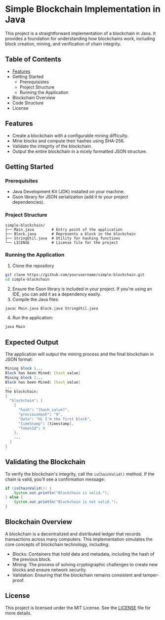 # Simple Blockchain Implementation in Java
This project is a straightforward implementation of a blockchain in Java. It provides a foundation for understanding how blockchains work, including block creation, mining, and verification of chain integrity.

## Table of Contents
- [Features](https://github.com/DelWow/Simple-Blockchain-Implementation-in-Java?tab=readme-ov-file#table-of-contents)
- Getting Started
   - Prerequisistes
   - Project Structure
   - Running the Application
- Blockchain Overview
- Code Structure
- License

## Features
- Create a blockchain with a configurable mining difficulty.
- Mine blocks and compute their hashes using SHA-256.
- Validate the integrity of the blockchain.
- Output the entire blockchain in a nicely formatted JSON structure.

## Getting Started
### Prerequisites
- Java Development Kit (JDK) installed on your machine.
- Gson library for JSON serialization (add it to your project dependencies).

### Project Structure
```
simple-blockchain/
├── Main.java        # Entry point of the application
├── Block.java       # Represents a block in the blockchain
├── StringUtil.java  # Utility for hashing functions
└── LICENSE          # License file for the project
```

### Running the Application
1. Clone the repository
``` bash
git clone https://github.com/yourusername/simple-blockchain.git
cd simple-blockchain
```
2. Ensure the Gson library is included in your project. If you're using an IDE, you can add it as a dependency easily.
3. Compile the Java files:
``` bash
javac Main.java Block.java StringUtil.java
```
4. Run the application:
``` bash
java Main
```


## Expected Output
The application will output the mining process and the final blockchain in JSON format:
``` mathematica
Mining block 1...
Block has been Mined: [hash_value]
Mining block 2...
Block has been Mined: [hash_value]
...
The blockchain:
{
  "blockchain": [
    {
      "hash": "[hash_value]",
      "previousHash": "0",
      "data": "Hi I'm the first block",
      "timeStamp": [timestamp],
      "TokenId": 0
    },
    ...
  ]
}
```

## Validating the Blockchain
To verify the blockchain's integrity, call the ```isChainValid()``` method. If the chain is valid, you'll see a confirmation message:
``` java
if (isChainValid()) {
    System.out.println("Blockchain is valid.");
} else {
    System.out.println("Blockchain is not valid.");
}
```

## Blockchain Overview
A blockchain is a decentralized and distributed ledger that records transactions across many computers. This implementation simulates the core concepts of blockchain technology, including:

- Blocks: Containers that hold data and metadata, including the hash of the previous block.
- Mining: The process of solving cryptographic challenges to create new blocks and ensure network security.
- Validation: Ensuring that the blockchain remains consistent and tamper-proof.

## License 
This project is licensed under the MIT License. See the [LICENSE](https://github.com/DelWow/Simple-Blockchain-Implementation-in-Java/blob/main/LICENSE)  file for more details.

